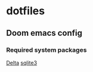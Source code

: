 # dotfiles

## Doom emacs config
### Required system packages
[Delta](https://github.com/dandavison/delta)
[sqlite3](https://www.sqlite.org/download.html)
